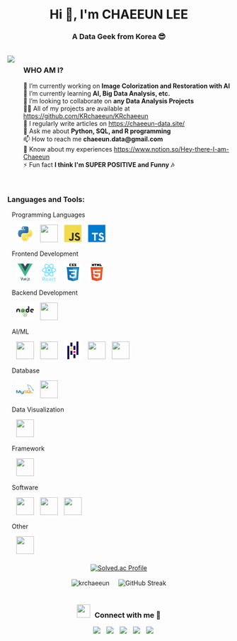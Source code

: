 <h1 align="center">Hi 👋, I'm CHAEEUN LEE</h1>
<h3 align="center">A Data Geek from Korea 😎</h3>

<br>

<div style="display: flex; align-items: flex-start; gap: 20px;">
    <img src="https://i.ibb.co/gvpCRMY/Kakao-Talk-20241119-135916519.jpg" height="250">
    <div>
        <h3 align="left">WHO AM I?</h3>
        <ul style="list-style-type: none; padding: 0;">
            <li>🔭 I’m currently working on <strong>Image Colorization and Restoration with AI</strong></li>
            <li>🌱 I’m currently learning <strong>AI, Big Data Analysis, etc.</strong></li>
            <li>👯 I’m looking to collaborate on <strong>any Data Analysis Projects</strong></li>
            <li>👨‍💻 All of my projects are available at <a href="https://github.com/KRchaeeun/KRchaeeun">https://github.com/KRchaeeun/KRchaeeun</a></li>
            <li>📝 I regularly write articles on <a href="https://chaeeun-data.site/">https://chaeeun-data.site/</a></li>
            <li>💬 Ask me about <strong>Python, SQL, and R programming</strong></li>
            <li>📫 How to reach me <strong>chaeeun.data@gmail.com</strong></li>
            <li>📄 Know about my experiences <a href="https://www.notion.so/Hey-there-I-am-Chaeeun-129ce3b5b8b280ffbc1ec9fe65e0a24b">https://www.notion.so/Hey-there-I-am-Chaeeun</a></li>
            <li>⚡ Fun fact <strong>I think I'm SUPER POSITIVE and Funny 🎶</strong></li>
        </ul>
    </div>
</div>


<br>

<h3 align="left">Languages and Tools:</h3>
<div align="left" class="icons-social" style="margin-left: 10px;">
	<p>Programming Languages</p>
		<a style="margin-left: 10px;" target="_blank" href="https://www.python.org">
			<img src="https://raw.githubusercontent.com/devicons/devicon/master/icons/python/python-original.svg" width="40" height="40"></a>
	        <a style="margin-left: 10px;" target="_blank" href="https://www.r-project.org/">
			<img src="https://i.ibb.co/qB55hwt/r.png" width="40" height="40"></a>
		<a style="margin-left: 10px;" target="_blank" href="https://developer.mozilla.org/en-US/docs/Web/JavaScript" >
			<img src="https://raw.githubusercontent.com/devicons/devicon/master/icons/javascript/javascript-original.svg" width="40" height="40"></a>
		<a style="margin-left: 10px;" target="_blank" href="https://raw.githubusercontent.com/devicons/devicon/master/icons/javascript/javascript-original.svg">
			<img src="https://raw.githubusercontent.com/devicons/devicon/master/icons/typescript/typescript-original.svg" width="40" height="40"></a>
	<p>Frontend Development</p>
		<a style="margin-left: 10px;" target="_blank" href="https://vuejs.org">
			<img src="https://raw.githubusercontent.com/devicons/devicon/master/icons/vuejs/vuejs-original-wordmark.svg" width="40" height="40"></a>
	        <a style="margin-left: 10px;" target="_blank" href="https://reactjs.org/">
			<img src="https://raw.githubusercontent.com/devicons/devicon/master/icons/react/react-original-wordmark.svg" width="40" height="40"></a>
		<a style="margin-left: 10px;" target="_blank" href="https://www.w3schools.com/css/" >
			<img src="https://raw.githubusercontent.com/devicons/devicon/master/icons/css3/css3-original-wordmark.svg" width="40" height="40"></a>
		<a style="margin-left: 10px;" target="_blank" href="https://www.w3.org/html/">
			<img src="https://raw.githubusercontent.com/devicons/devicon/master/icons/html5/html5-original-wordmark.svg" width="40" height="40"></a>
  	<p>Backend Development</p>
		<a style="margin-left: 10px;" target="_blank" href="https://nodejs.org">
			<img src="https://raw.githubusercontent.com/devicons/devicon/master/icons/nodejs/nodejs-original-wordmark.svg" width="40" height="40"></a>
	        <a style="margin-left: 10px;" target="_blank" href="https://spring.io/">
			<img src="https://www.vectorlogo.zone/logos/springio/springio-icon.svg" width="40" height="40"></a>
   	<p>AI/ML</p>
		<a style="margin-left: 10px;" target="_blank" href="https://www.tensorflow.org">
			<img src="https://www.vectorlogo.zone/logos/tensorflow/tensorflow-icon.svg" width="40" height="40"></a>
	        <a style="margin-left: 10px;" target="_blank" href="https://pytorch.org/">
			<img src="https://www.vectorlogo.zone/logos/pytorch/pytorch-icon.svg" width="40" height="40"></a>
		<a style="margin-left: 10px;" target="_blank" href="https://pandas.pydata.org/" >
			<img src="https://raw.githubusercontent.com/devicons/devicon/2ae2a900d2f041da66e950e4d48052658d850630/icons/pandas/pandas-original.svg" width="40" height="40"></a>
		<a style="margin-left: 10px;" target="_blank" href="https://opencv.org/">
			<img src="https://www.vectorlogo.zone/logos/opencv/opencv-icon.svg" width="40" height="40"></a>
   		<a style="margin-left: 10px;" target="_blank" href="https://scikit-learn.org/">
			<img src="https://upload.wikimedia.org/wikipedia/commons/0/05/Scikit_learn_logo_small.svg" width="40" height="40"></a>
     	<p>Database</p>
		<a style="margin-left: 10px;" target="_blank" href="https://www.mysql.com/">
			<img src="https://raw.githubusercontent.com/devicons/devicon/master/icons/mysql/mysql-original-wordmark.svg" width="40" height="40"></a>
	        <a style="margin-left: 10px;" target="_blank" href="https://www.sqlite.org/">
			<img src="https://www.vectorlogo.zone/logos/sqlite/sqlite-icon.svg" width="40" height="40"></a>
     	<p>Data Visualization</p>	
 		<a style="margin-left: 10px;" target="_blank" href="https://www.chartjs.org">
			<img src="https://www.chartjs.org/media/logo-title.svg" width="40" height="40"></a>
     	<p>Framework</p>
 		<a style="margin-left: 10px;" target="_blank" href="https://www.djangoproject.com/">
			<img src="https://cdn.worldvectorlogo.com/logos/django.svg" width="40" height="40"></a>
	<p>Software</p>
		<a style="margin-left: 10px;" target="_blank" href="https://www.adobe.com/in/products/illustrator.html">
			<img src="https://i.ibb.co/s1DHgSF/adobe-illustrator.png" width="40" height="40"></a>
	        <a style="margin-left: 10px;" target="_blank" href="https://www.photoshop.com/en">
			<img src="https://i.ibb.co/PjmsmGZ/photoshop.png" width="40" height="40"></a>
		<a style="margin-left: 10px;" target="_blank" href="https://postman.com" >
			<img src="https://i.ibb.co/SXJ51fq/postman.png" width="40" height="40"></a>
      	<p>Other</p>
	<a style="margin-left: 10px;" target="_blank" href="https://git-scm.com/">
		<img src="https://i.ibb.co/gJkSnky/git.png"" width="40" height="40"></a>


 
</div>

<div align="center">
    <div style="margin-top: 20px;">
        <a href="https://solved.ac/cheeun0903/">
            <img src="http://mazassumnida.wtf/api/v2/generate_badge?boj=cheeun0903" alt="Solved.ac Profile" />
        </a>
    </div>
<br>
    <div style="display: inline-flex; align-items: center; gap: 20px;">
        <img src="https://github-readme-stats.vercel.app/api/top-langs?username=krchaeeun&show_icons=true&locale=en&layout=compact" alt="krchaeeun" />
        <img src="https://github-readme-streak-stats.herokuapp.com?user=KRchaeeun&hide_border=true&card_height=80" alt="GitHub Streak" />
    </div>
</div>

<br>

<h3 align="center"> <img src="https://media.giphy.com/media/iY8CRBdQXODJSCERIr/giphy.gif" width="30" height="30" style="margin-right: 10px;">Connect with me 🤝 </h3>
<div align="center" class="icons-social" style="margin-left: 10px;">
	<a style="margin-left: 10px;" target="_blank" href="https://www.linkedin.com/in/chaeeun-lee-0b4036306/">
		<img src="https://img.icons8.com/doodle/40/000000/linkedin--v2.png"></a>
        <a style="margin-left: 10px;" target="_blank" href="https://github.com/KRchaeeun">
		<img src="https://img.icons8.com/doodle/40/000000/github--v1.png"></a>
	<a style="margin-left: 10px;" target="_blank" href="https://www.kaggle.com/dachaeeun">
		<img src="https://i.ibb.co/gdxkP82/kaggle.png"></a>
	<a style="margin-left: 10px;" target="_blank" href="https://www.hackerrank.com/profile/cheeun0903">
		<img src="https://i.ibb.co/gdGHyvv/hackerrank.png"></a>
	<a style="margin-left: 10px;" target="_blank" href="https://leetcode.com/u/cheeun0903/">
		<img src="https://i.ibb.co/ZHcnc0V/leetcode.png"></a>
</div>
